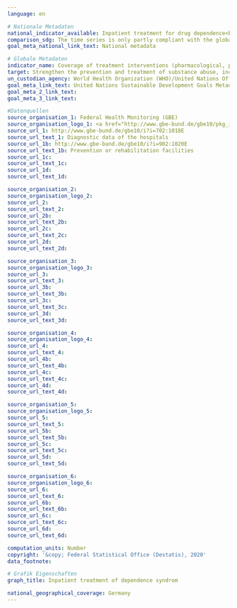 ```yaml
---
language: en

# Nationale Metadaten
national_indicator_available: Inpatient treatment for drug dependence<br>Inpatient treatment for dependence on alcohol and other psychoactive substances (total)<br> Inpatient treatment for dependence on alcohol<br>Inpatient treatment for dependence on other psychoactive substances<br>Treatment demand in facilities for addiction support (substances opioids, cocaine and stimulants) of the age group 18 to 65 years
comparison_sdg: The time series is only partly compliant with the global metadata because only inpatient treatment is covered.
goal_meta_national_link_text: National metadata

# Globale Metadaten
indicator_name: Coverage of treatment interventions (pharmacological, psychosocial and rehabilitation and aftercare services) for substance use disorders
target: Strengthen the prevention and treatment of substance abuse, including narcotic drug abuse and harmful use of alcohol
un_custodian_agency: World Health Organization (WHO)/United Nations Office on Drugs and Crime (UNODC)
goal_meta_link_text: United Nations Sustainable Development Goals Metadata
goal_meta_2_link_text: 
goal_meta_3_link_text: 

#Datenquellen
source_organisation_1: Federal Health Monitoring (GBE)
source_organisation_logo_1: <a href="http://www.gbe-bund.de/gbe10/pkg_isgbe5.prc_isgbe?p_uid=gast&p_aid=50815950&p_sprache=E"><img src="https://g205sdgs.github.io/sdg-indicators/public/OrgImgEngbe.png" alt="Logo gbe" style="height:60px; width:148px" /></a>
source_url_1: http://www.gbe-bund.de/gbe10/i?i=702:1018E
source_url_text_1: Diagnostic data of the hospitals
source_url_1b: http://www.gbe-bund.de/gbe10/i?i=902:1020E
source_url_text_1b: Prevention or rehabilitation facilities
source_url_1c: 
source_url_text_1c: 
source_url_1d: 
source_url_text_1d: 

source_organisation_2: 
source_organisation_logo_2: 
source_url_2: 
source_url_text_2: 
source_url_2b: 
source_url_text_2b: 
source_url_2c: 
source_url_text_2c: 
source_url_2d: 
source_url_text_2d: 

source_organisation_3: 
source_organisation_logo_3: 
source_url_3: 
source_url_text_3: 
source_url_3b: 
source_url_text_3b: 
source_url_3c: 
source_url_text_3c: 
source_url_3d: 
source_url_text_3d: 

source_organisation_4: 
source_organisation_logo_4: 
source_url_4: 
source_url_text_4: 
source_url_4b: 
source_url_text_4b: 
source_url_4c: 
source_url_text_4c: 
source_url_4d: 
source_url_text_4d: 

source_organisation_5: 
source_organisation_logo_5: 
source_url_5: 
source_url_text_5: 
source_url_5b: 
source_url_text_5b: 
source_url_5c: 
source_url_text_5c: 
source_url_5d: 
source_url_text_5d: 

source_organisation_6: 
source_organisation_logo_6: 
source_url_6: 
source_url_text_6: 
source_url_6b: 
source_url_text_6b: 
source_url_6c: 
source_url_text_6c: 
source_url_6d: 
source_url_text_6d: 

computation_units: Number
copyright: '&copy; Federal Statistical Office (Destatis), 2020'
data_footnote: 

# Grafik Eigenschaften
graph_title: Inpatient treatment of dependence syndrom

national_geographical_coverage: Germany
---
```


